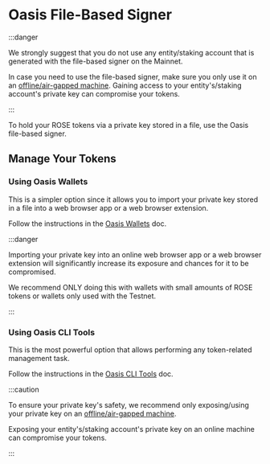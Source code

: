 # Oasis File-Based Signer

:::danger

We strongly suggest that you do not use any entity/staking account that is generated with the file-based signer on the Mainnet.

In case you need to use the file-based signer, make sure you only use it on an [offline/air-gapped machine](https://en.wikipedia.org/wiki/Air_gap_\(networking\)). Gaining access to your entity's/staking account's private key can compromise your tokens.

:::

To hold your ROSE tokens via a private key stored in a file, use the Oasis file-based signer.

## Manage Your Tokens

### Using Oasis Wallets

This is a simpler option since it allows you to import your private key stored in a file into a web browser app or a web browser extension.

Follow the instructions in the [Oasis Wallets](../oasis-wallets/) doc.

:::danger

Importing your private key into an online web browser app or a web browser extension will significantly increase its exposure and chances for it to be compromised.

We recommend ONLY doing this with wallets with small amounts of ROSE tokens or wallets only used with the Testnet.

:::

### Using Oasis CLI Tools

This is the most powerful option that allows performing any token-related management task.

Follow the instructions in the [Oasis CLI Tools](oasis-cli-tools/) doc.

:::caution

To ensure your private key's safety, we recommend only exposing/using your private key on an [offline/air-gapped machine](https://en.wikipedia.org/wiki/Air_gap_\(networking\)).

Exposing your entity's/staking account's private key on an online machine can compromise your tokens.

:::
